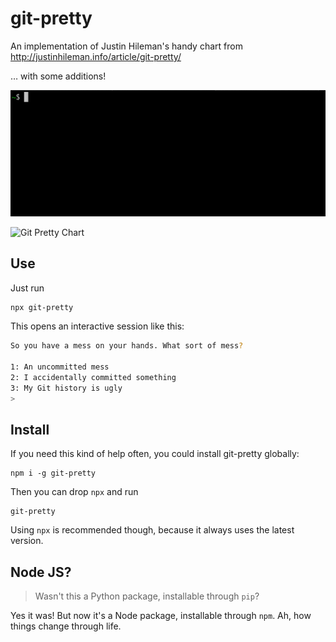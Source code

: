 # git-pretty
An implementation of Justin Hileman's handy chart from http://justinhileman.info/article/git-pretty/

… with some additions!

![git-pretty GIF](git-pretty.gif)

![Git Pretty Chart](http://justinhileman.info/article/git-pretty/git-pretty.png "Git Pretty Chart")

## Use
Just run
```bash
npx git-pretty
```
This opens an interactive session like this:
```bash
So you have a mess on your hands. What sort of mess?

1: An uncommitted mess
2: I accidentally committed something
3: My Git history is ugly
>
```

## Install
If you need this kind of help often, you could install git-pretty globally:
```
npm i -g git-pretty
```

Then you can drop `npx` and run

```
git-pretty
```

Using `npx` is recommended though, because it always uses the latest version.

## Node JS?

> Wasn't this a Python package, installable through `pip`?

Yes it was! But now it's a Node package, installable through `npm`. Ah, how things change through life.
